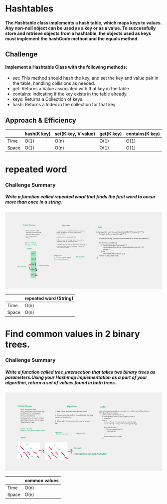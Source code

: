 # Hashtables
<!-- Short summary or background information -->
#### The Hashtable class implements a hash table, which maps keys to values. Any non-null object can be used as a key or as a value. To successfully store and retrieve objects from a hashtable, the objects used as keys must implement the hashCode method and the equals method.

## Challenge
<!-- Description of the challenge -->
#### Implement a Hashtable Class with the following methods:

+ set: This method should hash the key, and set the key and value pair in the table, handling collisions as needed.
+ get: Returns a Value associated with that key in the table.
+ contains: indicating if the key exists in the table already.
+ keys: Returns a Collection of keys.
+ hash: Returns a Index in the collection for that key.

## Approach & Efficiency
<!-- What approach did you take? Why? What is the Big O space/time for this approach? -->


|       | hash(K key) | set(K key, V value) | get(K key) | contains(K key) |
|-------|-------------|---------------------|------------|-----------------|
| Time  | O(1)        | O(n)                | O(1)       | O(1)            |
| Space | O(1)        | O(n)                | O(1)       | O(1)            |




# repeated word
### Challenge Summary
##### Write a function called repeated word that finds the first word to occur more than once in a string.

![](./screenshots/CC31.png)


|       | repeated word (String) |
|-------|------------------------|
| Time  | O(n)                   |  
| Space | O(n)                   |




# Find common values in 2 binary trees.

### Challenge Summary
##### Write a function called tree_intersection that takes two binary trees as parameters.Using your Hashmap implementation as a part of your algorithm, return a set of values found in both trees.


![](./screenshots/CC32.png)

|       | common values  |
|-------|----------------|
| Time  | O(n)           |  
| Space | O(n)           |

